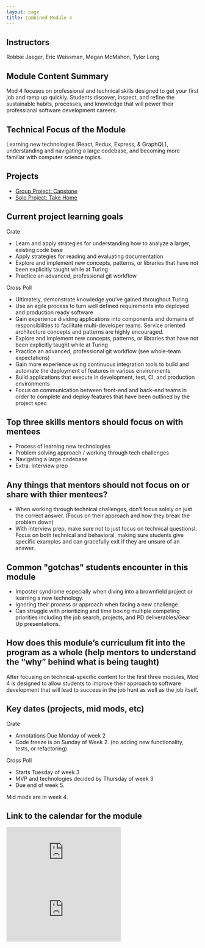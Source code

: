 ```yaml
---
layout: page
title: Combined Module 4
---
```


## Instructors

Robbie Jaeger, Eric Weissman, Megan McMahon, Tyler Long

## Module Content Summary

Mod 4 focuses on professional and technical skills designed to get your first job and ramp up quickly.  Students discover, inspect, and refine the sustainable habits, processes, and knowledge that will power their professional software development careers.

## Technical Focus of the Module

Learning new technologies (React, Redux, Express, & GraphQL), understanding and navigating a large codebase, and becoming more familiar with computer science topics.

## Projects

* [Group Project: Capstone](https://mod4.turing.edu/projects/capstone.html)
* [Solo Project: Take Home](https://mod4.turing.edu/projects/take-home.html)

## Current project learning goals

Crate

* Learn and apply strategies for understanding how to analyze a larger, existing code base
* Apply strategies for reading and evaluating documentation
* Explore and implement new concepts, patterns, or libraries that have not been explicitly taught while at Turing
* Practice an advanced, professional git workflow

Cross Poll

* Ultimately, demonstrate knowledge you’ve gained throughout Turing
* Use an agile process to turn well defined requirements into deployed and production ready software
* Gain experience dividing applications into components and domains of responsibilities to facilitate multi-developer teams. Service oriented architecture concepts and patterns are highly encouraged.
* Explore and implement new concepts, patterns, or libraries that have not been explicitly taught while at Turing
* Practice an advanced, professional git workflow (see whole-team expectations)
* Gain more experience using continuous integration tools to build and automate the deployment of features in various environments
* Build applications that execute in development, test, CI, and production environments
* Focus on communication between front-end and back-end teams in order to complete and deploy features that have been outlined by the project spec

## Top three skills mentors should focus on with mentees

* Process of learning new technologies
* Problem solving approach / working through tech challenges
* Navigating a large codebase
* Extra: Interview prep

## Any things that mentors should __not__ focus on or share with thier mentees?

* When working through technical challenges, don’t focus solely on just the correct answer. (Focus on their approach and how they break the problem down)
* With interview prep, make sure not to just focus on technical questionsl.  Focus on both technical and behavioral, making sure students give specific examples and can gracefully exit if they are unsure of an answer.

## Common "gotchas" students encounter in this module

* Imposter syndrome especially when diving into a brownfield project or learning a new technology.
* Ignoring their process or approach when facing a new challenge.
* Can struggle with prioritizing and time boxing multiple competing priorities including the job search, projects, and PD deliverables/Gear Up presentations.

## How does this module’s curriculum fit into the program as a whole __(help mentors to understand the “why” behind what is being taught)__

After focusing on technical-specific content for the first three modules, Mod 4 is designed to allow students to improve their approach to software development that will lead to success in the job hunt as well as the job itself.

## Key dates (projects, mid mods, etc)

Crate

* Annotations Due Monday of week 2
* Code freeze is on Sunday of Week 2. (no adding new functionality, tests, or refactoring)

Cross Poll

* Starts Tuesday of week 3
* MVP and technologies decided by Thursday of week 3
* Due end of week 5.

Mid mods are in week 4.


## Link to the calendar for the module

<section class="module-content" data-module="4">
  <div class="responsive-iframe-container">
    <div class='tablet'>
      <iframe src="https://calendar.google.com/calendar/embed?showTitle=0&amp;showPrint=0&amp;showCalendars=0&amp;mode=AGENDA&amp;height=400&amp;wkst=1&amp;bgcolor=%23FFFFFF&amp;src=casimircreative.com_c1s3vspg5v09vh5cnnh88dn2nc%40group.calendar.google.com&amp;color=%23875509&amp;ctz=America%2FDenver"
        style="border-width:0" frameborder="0" scrolling="no"></iframe>
    </div>
    <div class='desktop'>
      <iframe src="https://calendar.google.com/calendar/embed?showTitle=0&amp;showNav=1&amp;showDate=0&amp;showPrint=0&amp;showTabs=0&amp;showCalendars=0&amp;showTz=0&amp;mode=WEEK&amp;height=400&amp;wkst=1&amp;bgcolor=%23FFFFFF&amp;src=casimircreative.com_c1s3vspg5v09vh5cnnh88dn2nc%40group.calendar.google.com&amp;color=%23875509&amp;ctz=America%2FDenver"
        style="border-width:0" frameborder="0" scrolling="no"></iframe>
    </div>
  </div>
</section>
